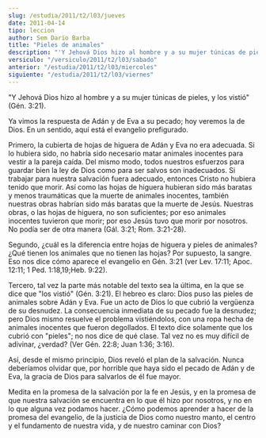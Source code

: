 ```yaml
---
slug: /estudia/2011/t2/l03/jueves
date: 2011-04-14
tipo: leccion
author: Sem Dario Barba
title: "Pieles de animales"
description: "'Y Jehová Dios hizo al hombre y a su mujer túnicas de pieles, y los vistió' (Gén. 3:21).  Ya vimos la respuesta de Adán y de Eva a su pecado; hoy veremos la de Dios. En un sentido, aquí está el evangelio prefigurado.  Primero, la cubierta de hojas de higuera de Adán y Eva no era adecuada. Si lo hubiera sido, no habría sido necesario matar animales inocentes para vestir a la pareja caída..."
versiculo: "/versiculo/2011/t2/l03/sabado"
anterior: "/estudia/2011/t2/l03/miercoles"
siguiente: "/estudia/2011/t2/l03/viernes"
---
```


"Y Jehová Dios hizo al hombre y a su mujer túnicas de pieles, y los vistió" (Gén. 3:21).

Ya vimos la respuesta de Adán y de Eva a su pecado; hoy veremos la de Dios. En un sentido, aquí está el evangelio prefigurado.

Primero, la cubierta de hojas de higuera de Adán y Eva no era adecuada. Si lo hubiera sido, no habría sido necesario matar animales inocentes para vestir a la pareja caída. Del mismo modo, todos nuestros esfuerzos para guardar bien la ley de Dios como para ser salvos son inadecuados. Si trabajar para nuestra salvación fuera adecuado, entonces Cristo no hubiera tenido que morir. Así como las hojas de higuera hubieran sido más baratas y menos traumáticas que la muerte de animales inocentes, también nuestras obras habrían sido más baratas que la muerte de Jesús. Nuestras obras, o las hojas de higuera, no son suficientes; por eso animales inocentes tuvieron que morir; por eso Jesús tuvo que morir por nosotros. No podía ser de otra manera (Gál. 3:21; Rom. 3:21-28).

Segundo, ¿cuál es la diferencia entre hojas de higuera y pieles de animales? ¿Qué tienen los animales que no tienen las hojas? Por supuesto, la sangre. Eso nos dice cómo aparece el evangelio en Gén. 3:21 (ver Lev. 17:11; Apoc. 12:11; 1 Ped. 1:18,19;Heb. 9:22).

Tercero, tal vez la parte más notable del texto sea la última, en la que se dice que "los vistió" (Gén. 3:21). El hebreo es claro: Dios puso las pieles de animales sobre Adán y Eva. Fue un acto de Dios lo que cubrió la vergüenza de su desnudez. La consecuencia inmediata de su pecado fue la desnudez; pero Dios mismo resuelve el problema vistiéndolos, con una ropa hecha de animales inocentes que fueron degollados. El texto dice solamente que los cubrió con "pieles"; no nos dice de qué clase. Tal vez no es muy difícil de adivinar, ¿verdad? (Ver Gén. 22:8; Juan 1:36; 3:16).

Así, desde el mismo principio, Dios reveló el plan de la salvación. Nunca deberíamos olvidar que, por horrible que haya sido el pecado de Adán y de Eva, la gracia de Dios para salvarlos de él fue mayor.

Medita en la promesa de la salvación por la fe en Jesús, y en la promesa de que nuestra salvación se encuentra en lo que él hizo por nosotros, y no en lo que alguna vez podamos hacer. ¿Cómo podemos aprender a hacer de la promesa del evangelio, de la justicia de Dios como nuestro manto, el centro y el fundamento de nuestra vida, y de nuestro caminar con Dios?
